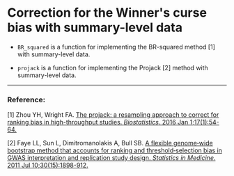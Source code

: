 # Correction for the Winner's curse bias with summary-level data

* `BR_squared`  is a function for implementing the BR-squared method [1] with summary-level data.

* `projack` is a function for implementing the Projack [2] method with summary-level data.

---
### Reference:
   [1] Zhou YH, Wright FA. [The projack: a resampling approach to correct for ranking bias in high-throughput studies. _Biostatistics_. 2016 Jan 1;17(1):54-64.](https://academic.oup.com/biostatistics/article/17/1/54/1743740)
 
   [2] Faye LL, Sun L, Dimitromanolakis A, Bull SB. [A flexible genome‐wide bootstrap method that accounts for ranking and threshold‐selection bias in GWAS interpretation and replication study design. _Statistics in Medicine_. 2011 Jul 10;30(15):1898-912.](https://onlinelibrary.wiley.com/doi/10.1002/sim.4228)

